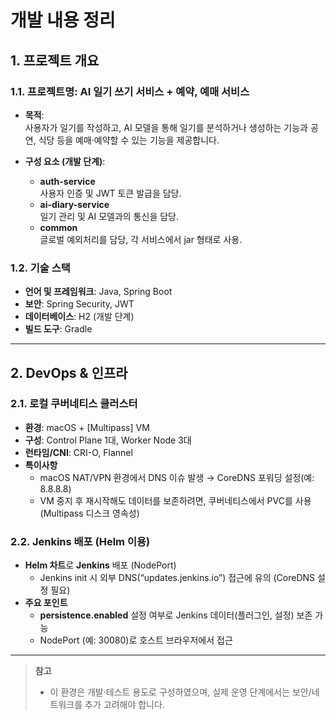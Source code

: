# 개발 내용 정리

## 1. 프로젝트 개요

### 1.1. 프로젝트명: AI 일기 쓰기 서비스 + 예약, 예매 서비스
- **목적**:  
  사용자가 일기를 작성하고, AI 모델을 통해 일기를 분석하거나 생성하는 기능과 공연, 식당 등을 예매·예약할 수 있는 기능을 제공합니다.

- **구성 요소 (개발 단계)**:
    - **auth-service**  
      사용자 인증 및 JWT 토큰 발급을 담당.
    - **ai-diary-service**  
      일기 관리 및 AI 모델과의 통신을 담당.
    - **common**  
      글로벌 예외처리를 담당, 각 서비스에서 jar 형태로 사용.

### 1.2. 기술 스택
- **언어 및 프레임워크**: Java, Spring Boot
- **보안**: Spring Security, JWT
- **데이터베이스**: H2 (개발 단계)
- **빌드 도구**: Gradle

---

## 2. DevOps & 인프라

### 2.1. 로컬 쿠버네티스 클러스터
- **환경**: macOS + [Multipass] VM
- **구성**: Control Plane 1대, Worker Node 3대
- **런타임/CNI**: CRI-O, Flannel
- **특이사항**
    - macOS NAT/VPN 환경에서 DNS 이슈 발생 → CoreDNS 포워딩 설정(예: 8.8.8.8)
    - VM 중지 후 재시작해도 데이터를 보존하려면, 쿠버네티스에서 PVC를 사용 (Multipass 디스크 영속성)

### 2.2. Jenkins 배포 (Helm 이용)
- **Helm 차트**로 **Jenkins** 배포 (NodePort)
    - Jenkins init 시 외부 DNS(“updates.jenkins.io”) 접근에 유의 (CoreDNS 설정 필요)
- **주요 포인트**
    - **persistence.enabled** 설정 여부로 Jenkins 데이터(플러그인, 설정) 보존 가능
    - NodePort (예: 30080)로 호스트 브라우저에서 접근

---

> **참고**
> - 이 환경은 개발·테스트 용도로 구성하였으며, 실제 운영 단계에서는 보안/네트워크를 추가 고려해야 합니다.